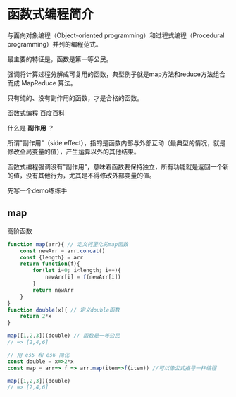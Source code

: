 # 函数式编程简介

与面向对象编程（Object-oriented programming）和过程式编程（Procedural programming）并列的编程范式。

最主要的特征是，函数是第一等公民。

强调将计算过程分解成可复用的函数，典型例子就是map方法和reduce方法组合而成 MapReduce 算法。

只有纯的、没有副作用的函数，才是合格的函数。

函数式编程 [百度百科](https://baike.baidu.com/item/%E5%87%BD%E6%95%B0%E5%BC%8F%E7%BC%96%E7%A8%8B/4035031?fr=aladdin)

什么是 __副作用__ ？

所谓"副作用"（side effect），指的是函数内部与外部互动（最典型的情况，就是修改全局变量的值），产生运算以外的其他结果。

函数式编程强调没有"副作用"，意味着函数要保持独立，所有功能就是返回一个新的值，没有其他行为，尤其是不得修改外部变量的值。


先写一个demo练练手

## map

高阶函数
```js
function map(arr){ // 定义柯里化的map函数
    const newArr = arr.concat()
    const {length} = arr
    return function(f){
        for(let i=0; i<length; i++){
            newArr[i] = f(newArr[i])
        }
        return newArr
    }
}
function double(x){ // 定义double函数
    return 2*x
}

map([1,2,3])(double) // 函数是一等公民
// => [2,4,6]

// 用 es5 和 es6 简化 
const double = x=>2*x
const map = arr=> f => arr.map(item=>f(item)) //可以像公式推导一样编程

map([1,2,3])(double)
// => [2,4,6]
```